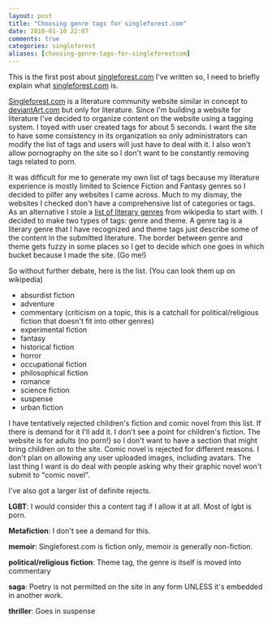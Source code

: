 ```yaml
---
layout: post
title: "Choosing genre tags for singleforest.com"
date: 2010-01-10 22:07
comments: true
categories: singleforest
aliases: [choosing-genre-tags-for-singleforestcom]
---
```

This is the first post about <a href="http://singleforest.com">singleforest.com</a> I've written so, I need to briefly explain what <a href="http://singleforest.com">singleforest.com</a> is.

<a href="http://Singleforest.com">Singleforest.com</a> is a literature community website similar in concept to <a href="http://deviantArt.com">deviantArt.com</a> but only for literature. Since I'm building a website for literature I've decided to organize content on the website using a tagging system. I toyed with user created tags for about 5 seconds. I want the site to have some consistency in its organization so only administrators can modify the list of tags and users will just have to deal with it. I also won't allow pornography on the site so I don't want to be constantly removing tags related to porn.

It was difficult for me to generate my own list of tags because my literature experience is mostly limited to Science Fiction and Fantasy genres so I decided to pilfer any websites I came across. Much to my dismay, the websites I checked don't have a comprehensive list of categories or tags. As an alternative I stole a <a href="http://en.wikipedia.org/wiki/List_of_literary_genres">list of literary genres</a> from wikipedia to start with. I decided to make two types of tags: genre and theme. A genre tag is a literary genre that I have recognized and theme tags just describe some of the content in the submitted literature. The border between genre and theme gets fuzzy in some places so I get to decide which one goes in which bucket because I made the site. (Go me!)

So without further debate, here is the list. (You can look them up on wikipedia)

- absurdist fiction
- adventure
- commentary (criticism on a topic, this is a catchall for political/religious fiction that doesn't fit into other genres)
- experimental fiction
- fantasy&nbsp;
- historical fiction
- horror
- occupational fiction
- philosophical fiction
- romance
- science fiction&nbsp;
- suspense
- urban fiction

I have tentatively rejected children's fiction and comic novel from this list. If there is demand for it I'll add it. I don't see a point for children's fiction. The website is for adults (no porn!) so I don't want to have a section that might bring children on to the site. Comic novel is rejected for different reasons. I don't plan on allowing any user uploaded images, including avatars. The last thing I want is do deal with people asking why their graphic novel won't submit to "comic novel".

I've also got a larger list of definite rejects.
 
**LGBT**:
I would consider this a content tag if I allow it at all. Most of lgbt is porn.&nbsp;

**Metafiction**:
I don't see a demand for this.

**memoir**:
Singleforest.com is fiction only, memoir is generally non-fiction.

**political/religious fiction**:
Theme tag, the genre is itself is moved into commentary

**saga**:
Poetry is not permitted on the site in any form UNLESS it's embedded in another work.

**thriller**:
Goes in suspense
